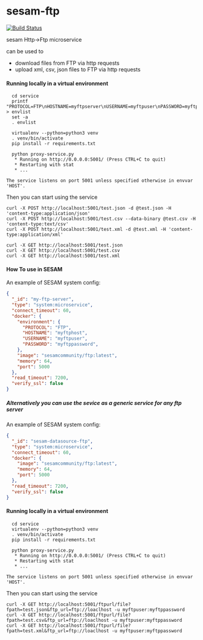 # sesam-ftp
[![Build Status](https://travis-ci.org/sesam-community/ftp.svg?branch=master)](https://travis-ci.org/sesam-community/ftp)

sesam Http->Ftp microservice

can be used to
 * download files from FTP via http requests
 * upload xml, csv, json files to FTP via http requests


#### Running locally in a virtual environment
```
  cd service
  printf "PROTOCOL=FTP\nHOSTNAME=myftpserver\nUSERNAME=myftpuser\nPASSWORD=myftppassword\n" > envlist
  set -a
  . envlist

  virtualenv --python=python3 venv
  . venv/bin/activate
  pip install -r requirements.txt

  python proxy-service.py
   * Running on http://0.0.0.0:5001/ (Press CTRL+C to quit)
   * Restarting with stat
   * ...

The service listens on port 5001 unless specified otherwise in envvar 'HOST'.

```
Then you can start using the service

```
curl -X POST http://localhost:5001/test.json -d @test.json -H 'content-type:application/json'
curl -X POST http://localhost:5001/test.csv --data-binary @test.csv -H 'content-type:text/csv'
curl -X POST http://localhost:5001/test.xml -d @test.xml -H 'content-type:application/xml'

curl -X GET http://localhost:5001/test.json
curl -X GET http://localhost:5001/test.csv
curl -X GET http://localhost:5001/test.xml
```

#### How To use in SESAM

An example of SESAM system config:

```json
{
  "_id": "my-ftp-server",
  "type": "system:microservice",
  "connect_timeout": 60,
  "docker": {
    "environment": {
      "PROTOCOL": "FTP",
      "HOSTNAME": "myftphost",
      "USERNAME": "myftpuser",
      "PASSWORD": "myftppassword",
    },
    "image": "sesamcommunity/ftp:latest",
    "memory": 64,
    "port": 5000
  },
  "read_timeout": 7200,
  "verify_ssl": false
}
```


##### Alternatively you can use the sevice as a generic service for any ftp server

An example of SESAM system config:

```json
{
  "_id": "sesam-datasource-ftp",
  "type": "system:microservice",
  "connect_timeout": 60,
  "docker": {
    "image": "sesamcommunity/ftp:latest",
    "memory": 64,
    "port": 5000
  },
  "read_timeout": 7200,
  "verify_ssl": false
}
```

#### Running locally in a virtual environment
```
  cd service
  virtualenv --python=python3 venv
  . venv/bin/activate
  pip install -r requirements.txt

  python proxy-service.py
   * Running on http://0.0.0.0:5001/ (Press CTRL+C to quit)
   * Restarting with stat
   * ...

The service listens on port 5001 unless specified otherwise in envvar 'HOST'.

```
Then you can start using the service

```
curl -X GET http://localhost:5001/ftpurl/file?fpath=test.json&ftp_url=ftp://loaclhost -u myftpuser:myftppassword
curl -X GET http://localhost:5001/ftpurl/file?fpath=test.csv&ftp_url=ftp://loaclhost -u myftpuser:myftppassword
curl -X GET http://localhost:5001/ftpurl/file?fpath=test.xml&ftp_url=ftp://loaclhost -u myftpuser:myftppassword
```
